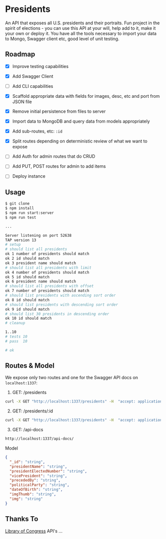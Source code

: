 # Presidents

An API that exposes all U.S. presidents and their portraits. Fun project in the spirit of elections - you can use this API at your will, help add to it, make it your 
own or deploy it. You have all the tools necessary to import your data to Mongo, Swagger client etc, good level of unit testing.

## Roadmap

- [x] Improve testing capabilities
- [x] Add Swagger Client
- [ ] Add CLI capabilities
- [x] Scaffold appropriate data with fields for images, desc, etc and port from JSON file
- [x] Remove initial persistence from files to server
- [x] Import data to MongoDB and query data from models appropriately
- [x] Add sub-routes, etc: `:id`
- [x] Split routes depending on deterministic review of what we want to expose
- [ ] Add Auth for admin routes that do CRUD
- [ ] Add PUT, POST routes for admin to add items
- [ ] Deploy instance


## Usage

```bash
$ git clone
$ npm install
$ npm run start:server
$ npm run test

...

Server listening on port 52638
TAP version 13
# setup
# should list all presidents
ok 1 number of presidents should match
ok 2 id should match
ok 3 president name should match
# should list all presidents with limit
ok 4 number of presidents should match
ok 5 id should match
ok 6 president name should match
# should list all presidents with offset
ok 7 number of presidents should match
# should list presidents with ascending sort order
ok 8 id should match
# should list presidents with descending sort order
ok 9 id should match
# should list 30 presidents in descending order
ok 10 id should match
# cleanup

1..10
# tests 10
# pass  10

# ok

```

## Routes & Model

We expose only two routes and one for the Swagger API docs on `localhost:1337`:

1. GET: /presidents
```bash
curl -X GET "http://localhost:1337/presidents" -H  "accept: application/json"
```

2. GET: /presidents/:id
```bash
curl -X GET "http://localhost:1337/presidents" -H  "accept: application/json"
```

3. GET: /api-docs
```html
http://localhost:1337/api-docs/
```

Model
```json
{
  "_id": "string",
  "presidentName": "string",
  "presidentElectedNumber": "string",
  "vicePresident": "string",
  "precededBy": "string",
  "politicalParty": "string",
  "dateOfBirth": "string",
  "imgThumb": "string",
  "img": "string"
}
```

## Thanks To

[Library of Congress](https://www.loc.gov/free-to-use/) API's ...
